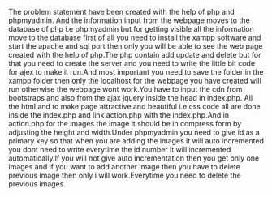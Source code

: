 The problem statement have been created with the help of php and phpmyadmin. And the information input from the webpage moves to the database of php i.e phpmyadmin but for getting visible all the information move to the database first of all you need to install the xampp software and start the apache and sql port then only you will be able to see the web page created with the help of php.The php contain add,update and delete but for that you need to create the server and you need to write the little bit code for ajex to make it run.And most important you need to save the folder in the xampp folder then only the localhost for the webpage you have created will run otherwise the webpage wont work.You have to input the cdn from bootstraps and also from the ajax jquery inside the head in index.php. All the html and to make page attractive and beautiful i.e css code all are done inside the index.php and link action.php with the index.php.And in action.php for the images the image it should be in compress form by adjusting the height and width.Under phpmyadmin you need to give id as a primary key so that when you are adding the images it will auto incremented you dont need to write everytime the id number it will incremented automatically.If you will not give auto incrementation then you get only one images and if you want to add another image then you have to delete previous image then only i will work.Everytime you need to delete the previous images.
